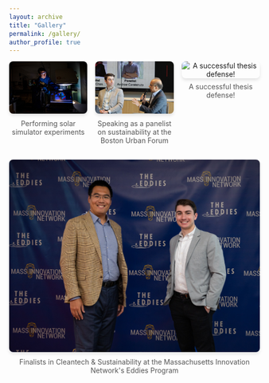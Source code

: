 ```yaml
---
layout: archive
title: "Gallery"
permalink: /gallery/
author_profile: true
---
```


<div class="gallery">
  <!-- Add your photos here -->
  <div class="gallery-item">
    <img src="/images/neu_4f178x09j.jpeg" alt="Performing solar simulator experiments">
    <p>Performing solar simulator experiments</p>
  </div>
  <div class="gallery-item">
    <img src="/images/boston_urban_forum_ravi_ramamurti.webp" alt="Speaking as a panelist on sustainability at the Boston Urban Forum">
    <p>Speaking as a panelist on sustainability at the Boston Urban Forum</p>
  </div>
  <div class="gallery-item">
    <img src="/images/IMG_0855.png" alt="A successful thesis defense!">
    <p>A successful thesis defense!</p>
  </div>
  <div class="gallery-item">
    <img src="/images/EPD_7280.jpg" alt="Finalists in Cleantech & Sustainability at the Massachusetts Innovation Network's Eddies Program">
    <p>Finalists in Cleantech & Sustainability at the Massachusetts Innovation Network's Eddies Program</p>
  </div>
  <!-- Repeat the above block for more images -->
</div>

<style>
.gallery {
  display: flex;
  flex-wrap: wrap;
  gap: 16px;
  justify-content: center;
}

.gallery-item {
  flex: 1 1 calc(33.333% - 16px);
  box-sizing: border-box;
  text-align: center;
}

.gallery-item img {
  max-width: 100%;
  height: auto;
  border-radius: 8px;
  box-shadow: 0 4px 6px rgba(0, 0, 0, 0.1);
}

.gallery-item p {
  margin-top: 8px;
  font-size: 14px;
  color: #555;
}
</style>
